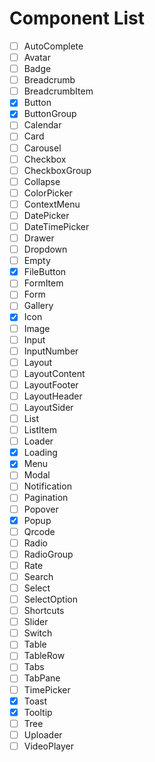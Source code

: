 # Component List

- [ ] AutoComplete
- [ ] Avatar
- [ ] Badge
- [ ] Breadcrumb
- [ ] BreadcrumbItem
- [x] Button
- [x] ButtonGroup
- [ ] Calendar
- [ ] Card
- [ ] Carousel
- [ ] Checkbox
- [ ] CheckboxGroup
- [ ] Collapse
- [ ] ColorPicker
- [ ] ContextMenu
- [ ] DatePicker
- [ ] DateTimePicker
- [ ] Drawer
- [ ] Dropdown
- [ ] Empty
- [x] FileButton
- [ ] FormItem
- [ ] Form
- [ ] Gallery
- [x] Icon
- [ ] Image
- [ ] Input
- [ ] InputNumber
- [ ] Layout
- [ ] LayoutContent
- [ ] LayoutFooter
- [ ] LayoutHeader
- [ ] LayoutSider
- [ ] List
- [ ] ListItem
- [ ] Loader
- [x] Loading
- [x] Menu
- [ ] Modal
- [ ] Notification
- [ ] Pagination
- [ ] Popover
- [x] Popup
- [ ] Qrcode
- [ ] Radio
- [ ] RadioGroup
- [ ] Rate
- [ ] Search
- [ ] Select
- [ ] SelectOption
- [ ] Shortcuts
- [ ] Slider
- [ ] Switch
- [ ] Table
- [ ] TableRow
- [ ] Tabs
- [ ] TabPane
- [ ] TimePicker
- [x] Toast
- [x] Tooltip
- [ ] Tree
- [ ] Uploader
- [ ] VideoPlayer
